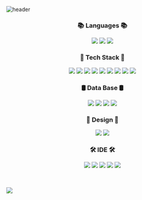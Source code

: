 ![header](https://capsule-render.vercel.app/api?type=waving&color=5E8AD3&height=220&section=header&animation=twinkling&text=Hi!%20I'm%20Hyunrok!&fontSize=35&fontColor=45513A)


<h3 align="center"><b>📚 Languages 📚</b></h3>
<p align="center">
<img src="https://img.shields.io/badge/Java-007396?style=flat&logo=Java&logoColor=white"/>
<img src="https://img.shields.io/badge/JavaScript-F7DF1E?style=flat&logo=JavaScript&logoColor=white"/>
<img src="https://img.shields.io/badge/Kotlin-0095D5?&style=flat&logo=kotlin&logoColor=white"/>
     
<br/>    
<h3 align="center"><b>🔧 Tech Stack 🔧</b></h3>
<p align="center">
<img src="https://img.shields.io/badge/React-20232A?style=flat&logo=react&logoColor=61DAFB"/ >
<img src="https://img.shields.io/badge/HTML5-E34F26?style=flat&logo=html5&logoColor=white"/>
<img src="https://img.shields.io/badge/CSS3-1572B6?&style=flat&logo=css3&logoColor=white">
<img src="https://img.shields.io/badge/Node.js-339933?style=flat&logo=Node.js&logoColor=white"/>
<img src="https://img.shields.io/badge/Tailwind_CSS-38B2AC?style=flat&logo=tailwind-css&logoColor=white"/>
<img src="https://img.shields.io/badge/Bootstrap-563D7C?style=flat&logo=bootstrap&logoColor=white"/>
<img src="https://img.shields.io/badge/Redux-593D88?style=flat&logo=redux&logoColor=white"/>
<img src="https://img.shields.io/badge/Spring-6DB33F?style=flat&logo=spring&logoColor=white"/>
<img src="https://img.shields.io/badge/Amazon_AWS-FF9900?style=flat&logo=amazonaws&logoColor=white"/ >

</br>
<h3 align="center"><b>🛢 Data Base 🛢</b></h3>
<p align="center">
<img src="https://img.shields.io/badge/Oracle-F80000?style=flat&logo=Oracle&logoColor=white"/>
<img src="https://img.shields.io/badge/MySQL-005C84?style=flat&logo=mysql&logoColor=white"/>
<img src="https://img.shields.io/badge/MariaDB-003545?style=flat&logo=mariadb&logoColor=white"/>
<img src="https://img.shields.io/badge/Firebase-039BE5?style=flat&logo=Firebase&logoColor=white"/>

</br>
<h3 align="center"><b>🎨 Design 🎨</b></h3>
<p align="center">
<img src="https://img.shields.io/badge/Figma-F24E1E?style=flat&logo=figma&logoColor=white" />
<img src="https://img.shields.io/badge/Canva-%2300C4CC.svg?&style=flat&logo=Canva&logoColor=white"/>

</br>
<h3 align="center"><b>🛠 IDE 🛠</b></h3>
<p align="center">
<img src="https://img.shields.io/badge/Visual_Studio_Code-0078D4?style=flat&logo=visual%20studio%20code&logoColor=white"/>
<img src="https://img.shields.io/badge/Eclipse-2C2255?style=flat&logo=eclipse&logoColor=white"/>
<img src="https://img.shields.io/badge/IntelliJ_IDEA-000000.svg?style=flat&logo=intellij-idea&logoColor=white"/>
<img src="https://img.shields.io/badge/Android_Studio-3DDC84?style=flat&logo=android-studio&logoColor=white"/>
<img src="https://img.shields.io/badge/Postman-FF6C37?style=flat-square&logo=Postman&logoColor=white"/>


<br/><br/>
<img src="https://capsule-render.vercel.app/api?type=waving&color=85aced&height=200&section=footer" />


<!--
**seohyunx/seohyunx** is a ✨ _special_ ✨ repository because its `README.md` (this file) appears on your GitHub profile.

Here are some ideas to get you started:

- 🔭 I’m currently working on ...
- 🌱 I’m currently learning ...
- 👯 I’m looking to collaborate on ...
- 🤔 I’m looking for help with ...
- 💬 Ask me about ...
- 📫 How to reach me: ...
- 😄 Pronouns: ...
- ⚡ Fun fact: ...
-->

